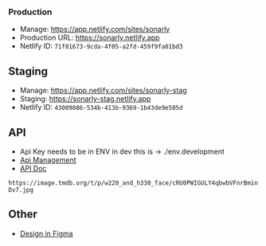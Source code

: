### Production

- Manage: https://app.netlify.com/sites/sonarly
- Production URL: https://sonarly.netlify.app
- Netlify ID: `71f81673-9cda-4f05-a2fd-459f9fa01bd3`

## Staging
- Manage: https://app.netlify.com/sites/sonarly-stag
- Staging: https://sonarly-stag.netlify.app
- Netlify ID: `43009086-534b-413b-9369-1b43de9e505d`

## API

- Api Key needs to be in ENV in dev this is → ./env.development
- [Api Management](https://www.themoviedb.org/settings/api)
- [API Doc](https://developers.themoviedb.org/3/getting-started/introduction)

`https://image.tmdb.org/t/p/w220_and_h330_face/cRU0PWIGULY4qbwbVFnrBminDv7.jpg`


## Other

* [Design in  Figma](https://www.figma.com/file/IYfyQsGzX7HmnMHnV5q2bf/Sonarly?node-id=0%3A1)

